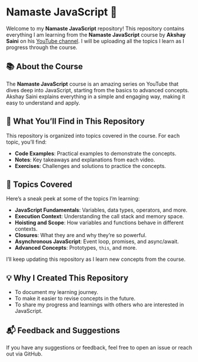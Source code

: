 
# Namaste JavaScript 🎉

Welcome to my **Namaste JavaScript** repository! This repository contains everything I am learning from the **Namaste JavaScript** course by **Akshay Saini** on his [YouTube channel](https://www.youtube.com/playlist?list=PLlasXeu85E9cQ32gLCvAvr9vNaUccPVNP). I will be uploading all the topics I learn as I progress through the course.

## 📚 About the Course

The **Namaste JavaScript** course is an amazing series on YouTube that dives deep into JavaScript, starting from the basics to advanced concepts. Akshay Saini explains everything in a simple and engaging way, making it easy to understand and apply.

## 🚀 What You’ll Find in This Repository

This repository is organized into topics covered in the course. For each topic, you’ll find:

- **Code Examples**: Practical examples to demonstrate the concepts.
- **Notes**: Key takeaways and explanations from each video.
- **Exercises**: Challenges and solutions to practice the concepts.

## 🌟 Topics Covered

Here’s a sneak peek at some of the topics I’m learning:

- **JavaScript Fundamentals**: Variables, data types, operators, and more.
- **Execution Context**: Understanding the call stack and memory space.
- **Hoisting and Scope**: How variables and functions behave in different contexts.
- **Closures**: What they are and why they’re so powerful.
- **Asynchronous JavaScript**: Event loop, promises, and async/await.
- **Advanced Concepts**: Prototypes, `this`, and more.

I’ll keep updating this repository as I learn new concepts from the course.

## 💡 Why I Created This Repository

- To document my learning journey.
- To make it easier to revise concepts in the future.
- To share my progress and learnings with others who are interested in JavaScript.

## 📬 Feedback and Suggestions

If you have any suggestions or feedback, feel free to open an issue or reach out via GitHub.
